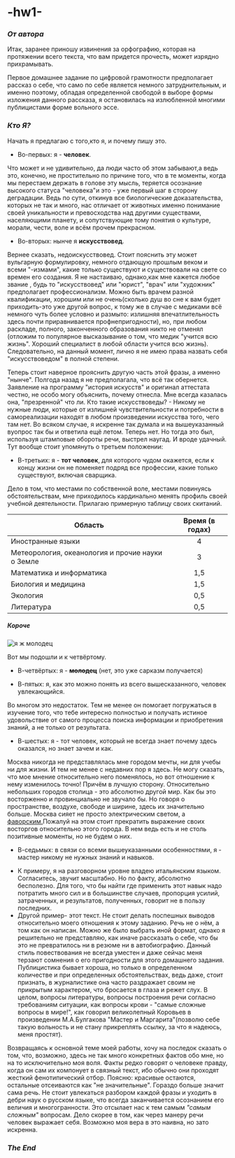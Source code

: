 # -hw1-
### *От автора*
Итак, заранее приношу извинения за орфографию, которая на протяжении всего текста, что вам придется прочесть, может изрядно прихрамывать.

Первое домашнее задание по цифровой грамотности предполагает рассказ о себе, что само по себе является немного затруднительным, и именно поэтому, обладая определенной свободой в выборе формы изложения данного рассказа, я остановилась на излюбленной многими публицистами форме вольного эссе. 

### *Кто Я?*
Начать я предлагаю с того,кто я, и почему пишу это. 
+ Во-первых: я - **человек**.

Что может и не удивительно, да люди часто об этом забывают,а ведь это, конечно, не простительно по причине того, что в те моменты, когда мы перестаем держать в голове эту мысль, теряется осознание высокого статуса "человека"и это - уже первый шаг в сторону деградации. Ведь по сути, откинув все биологические доказательства, которых не так и много, нас отличает от животных именно понимание своей уникальности и превосходства над другими существами, населяющими планету, и сопутствующие тому понятия о культуре, морали, чести, воле и всём прочем прекрасном.

+ Во-вторых: нынче я **искусствовед**. 

Вернее сказать, недоискусствовед. Стоит пояснить эту может вульгарную формулировку, немного отдающую прошлым веком и всеми "-измами", какие только существуют и существовали на свете со времен его создания. Я не настаиваю, однако,как мне кажется любое звание , будь то "искусствовед" или "юрист", "врач" или "художник" предполагает профессионализм. Можно быть врачем разной квалификации, хорошим или не очень(сколько душ во сне к вам будет приходить-это уже другой вопрос, к тому же в случае с медиками всё немного чуть более условно и размыто: излишняя впечатлительность здесь почти приравнивается профнепригодности), но, при любом раскладе, полного, законченного  образования никто не отменял (отложим то популярное высказывание о том, что медик "учится всю жизнь". Хороший специалист в любой области учится всю жизнь). Следовательно, на данный момент, лично я не имею права назвать себя "искусствоведом" в полной степени. 

Теперь стоит наверное прояснить другую часть этой фразы,  а именно "нынче". Полгода назад я не предполагала, что всё так обернется. Заявление на программу "история искусств" и оригинал аттестата честно, не особо могу объяснить, почему отнесла. Мне всегда казалась она, "презренной" что ли. Кто такие искусствоведы? - Никому не нужные люди, которые от излишней чувствительности и потребности в самореализации находят в любом произведении искусства того, чего там нет. Во всяком случае, я искренне так думала и на вышеуказанный вуопрос так бы и ответила ещё летом. Теперь нет. Но тогда это был, используя штамповые обороты речи, выстрел наугад. И вроде удачный. Тут вообще стоит упомянуть о третьем положении:

+ В-третьих: я - **тот человек**, для которого чудом окажется, если к концу жизни он не поменяет подряд все профессии, какие только существуют, включая сварщика. 

Дело в том, что местами по собственной воле, местами повинуясь обстоятельствам, мне приходилось кардинально менять профиль своей учебной деятельности. Прилагаю примерную таблицу своих скитаний.

| Область                                        | Время (в годах)|
| ---------------------------------------------- |:--------------:| 
|Иностранные языки                               |       4        | 
|Метеорология, океанология и прочие науки о Земле|       3        | 
|Математика и информатика                        |      1,5       |
|Биология и медицина                             |      1,5       | 
|Экология                                        |      0,5       | 
|Литература                                      |      0,5       |  

##### Короче
![я ж молодец](https://fs1.ppt4web.ru/images/5418/72270/640/img22.jpg "всё так, никакой стабильности")

Вот мы подошли и к четвёртому.

+ В-четвёртых: я - **~~молодец~~** (нет, это уже сарказм получается)


+ В-пятых: я, как это можно понять из всего вышесказанного, человек увлекающийся. 

Во многом это недостаток. Тем не менее он помогает погружаться в изучение того, что тебе интересно полностью и получать истиное удовольствие от самого процесса поиска информации и приобретения знаний, а не только от результата.

+ В-шестых: я - тот человек, который  не всегда знает почему здесь оказался, но знает зачем и как. 

Москва никогда не представлялась мне городом мечты, ни для учебы ни для жизни. И тем не менее с недавних пор я здесь. Не могу сказать, что мое мнение относительно него поменялось, но вот отношение к нему изменилось точно! Причём в лучшую сторону. Относительно небольших городов столица - это абсолютно другой мир. Как бы это восторженно и провинциально не звучало бы. Но говоря о пространстве, воздухе, свободе и ширине, здесь их  значительно больше. Москва сияет не просто электрическим светом, а [фаворским.](https://ru.wikipedia.org/wiki/%D0%A4%D0%B0%D0%B2%D0%BE%D1%80%D1%81%D0%BA%D0%B8%D0%B9_%D1%81%D0%B2%D0%B5%D1%82)Пожалуй на этом стоит прекратить выражение своих восторгов относительно этого города. В нем ведь есть и не столь позитивные моменты, но не будем о них.

+ В-седьмых: в связи со всеми вышеуказанными особенностями, я - мастер никому не нужных знаний и навыков. 


- К примеру, я на разговорном уровне владею итальянским языком. Согласитесь, звучит масштабно. Но по факту, абсолютно бесполезно. Для того, что бы найти где применить этот навык надо потратить много сил и в большинстве случаев, пропорция усилий, затраченных, и результатов, полученных, говорит не в пользу последних. 
- Другой пример- этот текст. Не стоит делать поспешных выводов относительно моего отношения к этому заданию. Речь не о нём, а том как он написан. Можно же было выбрать иной формат, однако я решительно не представляю, как иначе рассказать о себе, что бы это не превратилось ни в резюме ни в автобиографию. Данный стиль повествования не всегда уместен и даже сейчас меня терзают сомнения о его пригодности для этого домашнего задания. Публицистика бывает хороша, но только в определенном количестве и при определенных обстоятельствах, ведь даже, стоит признать, в журналистике она часто раздражает своим не прикрытым характером, что бросается в глаза и режет слух. В целом, вопросы литературы, вопросы построения речи согласно требованиям ситуации, как вопросы крови - "самые сложные вопросы в мире!", как говорил великолепный Коровьев в произведении М.А.Булгакова "Мастер и Маргарита"(позволю себе такую вольность и не стану прикреплять ссылку, за что я надеюсь, меня простят). 

Возвращаясь к основной теме моей работы, хочу на последок сказать о том, что, возможно, здесь не так много конкретных фактов обо мне, но на то исключительно моя воля. Факты редко говорят о человеке правду, когда он сам их компонует в связный текст, ибо обычно они проходят жесткий фенотипический отбор. Поясню: красивые остаются, остальные отсеиваются как "не значительные". Гораздо больше значит сама речь. Не стоит увлекаться разбором каждой фразы и уходить в дебри наук о русском языке, что всегда заканчивается осознанием его величия и многогранности.  Это отсылает нас к тем самым *"самым сложным"*  вопросам. Дело скорее в том, как через манеру речи человек выражает себя. Возможно моя вера в это наивна, но зато искренна.

### *The End*
